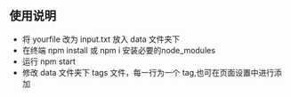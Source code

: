 ## 使用说明

- 将 yourfile 改为 input.txt 放入 data 文件夹下
- 在终端 npm install 或 npm i 安装必要的node_modules
- 运行 npm start
- 修改 data 文件夹下 tags 文件，每一行为一个 tag,也可在页面设置中进行添加
